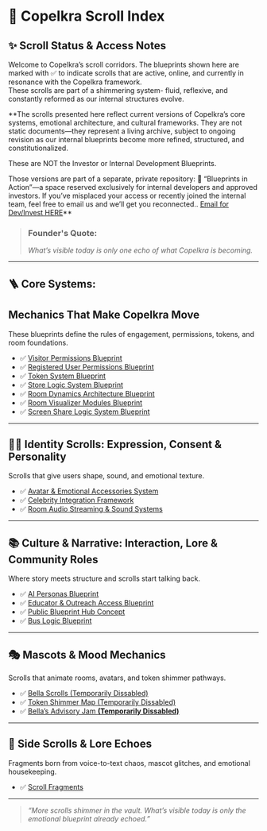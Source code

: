 <link rel="stylesheet" href="./assets/css/dark.css">


# 🧭 Copelkra Scroll Index

## ✨ Scroll Status & Access Notes <br>
Welcome to Copelkra’s scroll corridors. The blueprints shown here are marked with ✅ to indicate scrolls that are active, online, and currently in resonance with the Copelkra framework. <br>
These scrolls are part of a shimmering system- fluid, reflexive, and constantly reformed as our internal structures evolve. 
<br>

**The scrolls presented here reflect current versions of Copelkra’s core systems, emotional architecture, and cultural frameworks. They are not static documents—they represent a living archive, subject to ongoing revision as our internal blueprints become more refined, structured, and constitutionalized.

These are NOT the Investor or Internal Development Blueprints.

Those versions are part of a separate, private repository: 🔐 “Blueprints in Action”—a space reserved exclusively for internal developers and approved investors. If you’ve misplaced your access or recently joined the internal team, feel free to email us and we’ll get you reconnected.. [Email for Dev/Invest HERE](<copelkra@outlook.com>)**

>### Founder's Quote:
>*What’s visible today is only one echo of what Copelkra is becoming.*
---

## 🪜 Core Systems: 
## Mechanics That Make Copelkra Move

These blueprints define the rules of engagement, permissions, tokens, and room foundations.

- ✅ [Visitor Permissions Blueprint](Visitor%20Permissions%20v1.0.md)
- ✅ [Registered User Permissions Blueprint](Registered%20User%20Permissions%20v1.0.md)
- ✅ [Token System Blueprint](Token%20System%20v1.0.md)
- ✅ [Store Logic System Blueprint](Store%20Logi%20System%20v1.0.md)
- ✅ [Room Dynamics Architecture Blueprint](Room%20Dynamics%20&%20Architecture%20v1.0.md)
- ✅ [Room Visualizer Modules Blueprint](Room%20Visualizer%20Modules%20v1.0.md)
- ✅ [Screen Share Logic System Blueprint](Screen%20Share%20Logic%20System%20v1.0.md)


---

## 🧍‍♀️ Identity Scrolls: Expression, Consent & Personality

Scrolls that give users shape, sound, and emotional texture.

- ✅ [Avatar & Emotional Accessories System](Avatar%20%26%20Emotional%20Accessory%20System%20v1.0.md)
- ✅ [Celebrity Integration Framework](Celebrity%20Integration%20Framework%20v1.0.md)
- ✅ [Room Audio Streaming & Sound Systems](Room%20Audio%20Streaming%20&%2620Sound%20Systems%20v1.0.md)

---

## 📚 Culture & Narrative: Interaction, Lore & Community Roles

Where story meets structure and scrolls start talking back.

- ✅ [AI Personas Blueprint](AI%20Personas%20v1.0.md)
- ✅ [Educator & Outreach Access Blueprint](Educator%20&%20Outreach%20Access%20v1.0.md)
- ✅ [Public Blueprint Hub Concept](Public%20Blueprint%20Hub%20(UI%20Placeholder%20Concept).md)
- ✅ [Bus Logic Blueprint](Bus%20Logic%20v1.1.md)

---

## 🎭 Mascots & Mood Mechanics

Scrolls that animate rooms, avatars, and token shimmer pathways.

- ✅ [Bella Scrolls (Temporarily Dissabled)](bella-scrolls.md)
- ✅ [Token Shimmer Map (Temporarily Dissabled)](token-shimmer-map.md)
- ✅ [Bella’s Advisory Jam **(Temporarily Dissabled)**](jam-policy.md)

---

## 🧩 Side Scrolls & Lore Echoes

Fragments born from voice-to-text chaos, mascot glitches, and emotional housekeeping.

- ✅ [Scroll Fragments](scroll-fragments.md)

---

> *“More scrolls shimmer in the vault. What’s visible today is only the emotional blueprint already echoed.”*
